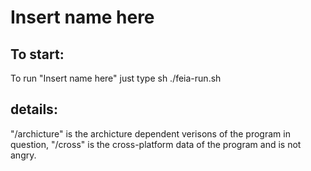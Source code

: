 # Insert name here

## To start:
To run "Insert name here" just type sh ./feia-run.sh

## details:

"/archicture" is the archicture dependent verisons of the program in question, "/cross" is the cross-platform data of the program and is not angry.
